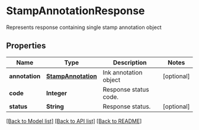 ﻿
# StampAnnotationResponse
Represents response containing single stamp annotation object

## Properties
Name | Type | Description | Notes
------------ | ------------- | ------------- | -------------
**annotation** | [**StampAnnotation**](StampAnnotation.md) | Ink annotation object | [optional]
**code** | **Integer** | Response status code. | 
**status** | **String** | Response status. | [optional]


[[Back to Model list]](../../README.md#documentation-for-models) [[Back to API list]](../../README.md#documentation-for-api-endpoints) [[Back to README]](../../README.md)


